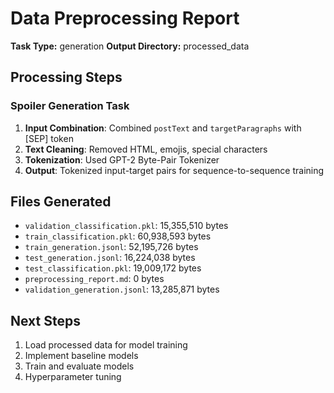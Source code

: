 # Data Preprocessing Report

**Task Type:** generation
**Output Directory:** processed_data

## Processing Steps

### Spoiler Generation Task
1. **Input Combination**: Combined `postText` and `targetParagraphs` with [SEP] token
2. **Text Cleaning**: Removed HTML, emojis, special characters
3. **Tokenization**: Used GPT-2 Byte-Pair Tokenizer
4. **Output**: Tokenized input-target pairs for sequence-to-sequence training

## Files Generated

- `validation_classification.pkl`: 15,355,510 bytes
- `train_classification.pkl`: 60,938,593 bytes
- `train_generation.jsonl`: 52,195,726 bytes
- `test_generation.jsonl`: 16,224,038 bytes
- `test_classification.pkl`: 19,009,172 bytes
- `preprocessing_report.md`: 0 bytes
- `validation_generation.jsonl`: 13,285,871 bytes

## Next Steps

1. Load processed data for model training
2. Implement baseline models
3. Train and evaluate models
4. Hyperparameter tuning
